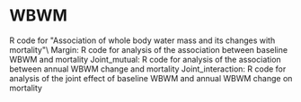 # WBWM
R code for "Association of whole body water mass and its changes with mortality"\\
Margin: R code for analysis of the association between baseline WBWM and mortality
Joint_mutual: R code for analysis of the association between annual WBWM change and mortality
Joint_interaction: R code for analysis of the joint effect of baseline WBWM and annual WBWM change on mortality
